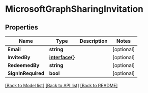 # MicrosoftGraphSharingInvitation

## Properties

Name | Type | Description | Notes
------------ | ------------- | ------------- | -------------
**Email** | **string** |  | [optional] 
**InvitedBy** | [**interface{}**](.md) |  | [optional] 
**RedeemedBy** | **string** |  | [optional] 
**SignInRequired** | **bool** |  | [optional] 

[[Back to Model list]](../README.md#documentation-for-models) [[Back to API list]](../README.md#documentation-for-api-endpoints) [[Back to README]](../README.md)


